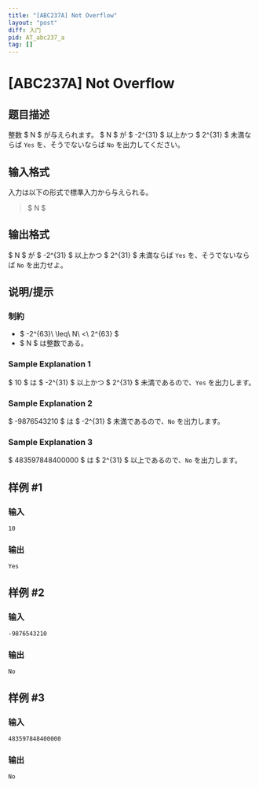 ```yaml
---
title: "[ABC237A] Not Overflow"
layout: "post"
diff: 入门
pid: AT_abc237_a
tag: []
---
```


# [ABC237A] Not Overflow

## 题目描述

[problemUrl]: https://atcoder.jp/contests/abc237/tasks/abc237_a

整数 $ N $ が与えられます。 $ N $ が $ -2^{31} $ 以上かつ $ 2^{31} $ 未満ならば `Yes` を、そうでないならば `No` を出力してください。

## 输入格式

入力は以下の形式で標準入力から与えられる。

> $ N $

## 输出格式

$ N $ が $ -2^{31} $ 以上かつ $ 2^{31} $ 未満ならば `Yes` を、そうでないならば `No` を出力せよ。

## 说明/提示

### 制約

- $ -2^{63}\ \leq\ N\ <\ 2^{63} $
- $ N $ は整数である。

### Sample Explanation 1

$ 10 $ は $ -2^{31} $ 以上かつ $ 2^{31} $ 未満であるので、`Yes` を出力します。

### Sample Explanation 2

$ -9876543210 $ は $ -2^{31} $ 未満であるので、`No` を出力します。

### Sample Explanation 3

$ 483597848400000 $ は $ 2^{31} $ 以上であるので、`No` を出力します。

## 样例 #1

### 输入

```
10
```

### 输出

```
Yes
```

## 样例 #2

### 输入

```
-9876543210
```

### 输出

```
No
```

## 样例 #3

### 输入

```
483597848400000
```

### 输出

```
No
```

